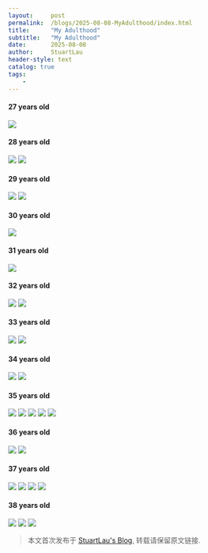 ```yaml
---
layout:     post
permalink:  /blogs/2025-08-08-MyAdulthood/index.html
title:      "My Adulthood"
subtitle:   "My Adulthood"
date:       2025-08-08
author:     StuartLau
header-style: text
catalog: true
tags:
    - 
---
```


#### 27 years old
<div>
<img src="/images/in-post/MyAdulthood-27y-1.jpg">
</div>

#### 28 years old
<div>
<img src="/images/in-post/MyAdulthood-28y-1.jpg">
<img src="/images/in-post/MyAdulthood-28y-2.jpg">
</div>

#### 29 years old
<div>
<img src="/images/in-post/MyAdulthood-29y-1.jpg">
<img src="/images/in-post/MyAdulthood-29y-2.jpg">
</div>

#### 30 years old
<div>
<img src="/images/in-post/MyAdulthood-30y-1.jpg">
</div>

#### 31 years old
<div>
<img src="/images/in-post/MyAdulthood-31y-1.jpg">
</div>

#### 32 years old
<div>
<img src="/images/in-post/MyAdulthood-32y-1.jpg">
<img src="/images/in-post/MyAdulthood-32y-2.jpg">
</div>

#### 33 years old
<div>
<img src="/images/in-post/MyAdulthood-33y-1.jpg">
<img src="/images/in-post/MyAdulthood-33y-2.jpg">
</div>

#### 34 years old
<div>
<img src="/images/in-post/MyAdulthood-34y-1.jpg">
<img src="/images/in-post/MyAdulthood-34y-2.jpg">
</div>

#### 35 years old
<div>
<img src="/images/in-post/MyAdulthood-35y-1.jpg">
<img src="/images/in-post/MyAdulthood-35y-2.jpg">
<img src="/images/in-post/MyAdulthood-35y-3.jpg">
<img src="/images/in-post/MyAdulthood-35y-4.jpg">
<img src="/images/in-post/MyAdulthood-35y-5.jpg">
</div>

#### 36 years old
<div>
<img src="/images/in-post/MyAdulthood-36y-1.jpg">
<img src="/images/in-post/MyAdulthood-36y-2.jpg">
</div>

#### 37 years old
<div>
<img src="/images/in-post/MyAdulthood-37y-1.jpg">
<img src="/images/in-post/MyAdulthood-37y-2.jpg">
<img src="/images/in-post/MyAdulthood-37y-4.jpg">
<img src="/images/in-post/MyAdulthood-37y-3.jpg">
</div>

#### 38 years old
<div>
<img src="/images/in-post/MyAdulthood-38y-1.jpg">
<img src="/images/in-post/MyAdulthood-38y-2.jpg">
<img src="/images/in-post/MyAdulthood-38y-3.jpg">
</div>



> 本文首次发布于 [StuartLau's Blog](https://stuartlau.github.io), 转载请保留原文链接.
